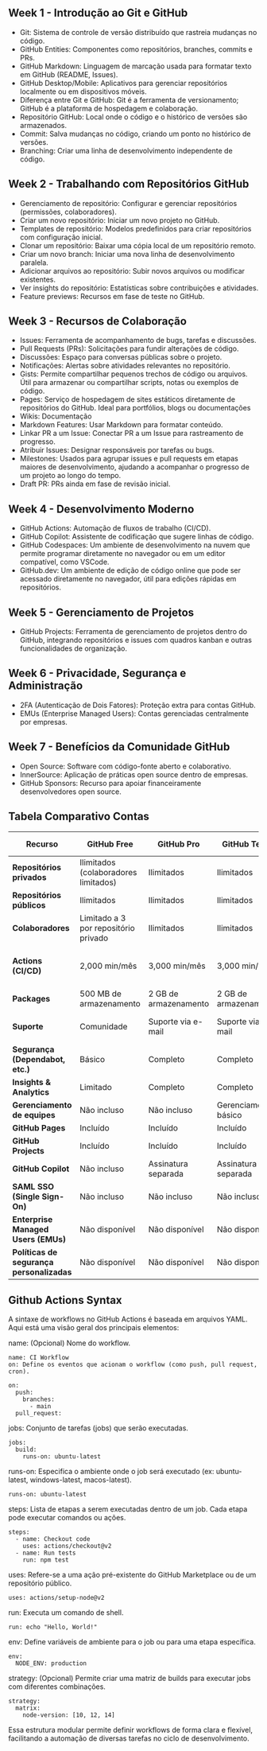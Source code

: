 ## Week 1 - Introdução ao Git e GitHub

- Git: Sistema de controle de versão distribuído que rastreia mudanças no código.
- GitHub Entities: Componentes como repositórios, branches, commits e PRs.
- GitHub Markdown: Linguagem de marcação usada para formatar texto em GitHub (README, Issues).
- GitHub Desktop/Mobile: Aplicativos para gerenciar repositórios localmente ou em dispositivos móveis.
- Diferença entre Git e GitHub: Git é a ferramenta de versionamento; GitHub é a plataforma de hospedagem e colaboração.
- Repositório GitHub: Local onde o código e o histórico de versões são armazenados.
- Commit: Salva mudanças no código, criando um ponto no histórico de versões.
- Branching: Criar uma linha de desenvolvimento independente de código.

## Week 2 - Trabalhando com Repositórios GitHub

- Gerenciamento de repositório: Configurar e gerenciar repositórios (permissões, colaboradores).
- Criar um novo repositório: Iniciar um novo projeto no GitHub.
- Templates de repositório: Modelos predefinidos para criar repositórios com configuração inicial.
- Clonar um repositório: Baixar uma cópia local de um repositório remoto.
- Criar um novo branch: Iniciar uma nova linha de desenvolvimento paralela.
- Adicionar arquivos ao repositório: Subir novos arquivos ou modificar existentes.
- Ver insights do repositório: Estatísticas sobre contribuições e atividades.
- Feature previews: Recursos em fase de teste no GitHub.

## Week 3 - Recursos de Colaboração
- Issues: Ferramenta de acompanhamento de bugs, tarefas e discussões.
- Pull Requests (PRs): Solicitações para fundir alterações de código.
- Discussões: Espaço para conversas públicas sobre o projeto.
- Notificações: Alertas sobre atividades relevantes no repositório.
- Gists: Permite compartilhar pequenos trechos de código ou arquivos. Útil para armazenar ou compartilhar scripts, notas ou exemplos de código.
- Pages: Serviço de hospedagem de sites estáticos diretamente de repositórios do GitHub. Ideal para portfólios, blogs ou documentações
- Wikis: Documentação
- Markdown Features: Usar Markdown para formatar conteúdo.
- Linkar PR a um Issue: Conectar PR a um Issue para rastreamento de progresso.
- Atribuir Issues: Designar responsáveis por tarefas ou bugs.
- Milestones:  Usados para agrupar issues e pull requests em etapas maiores de desenvolvimento, ajudando a acompanhar o progresso de um projeto ao longo do tempo.
- Draft PR: PRs ainda em fase de revisão inicial.

## Week 4 - Desenvolvimento Moderno
- GitHub Actions: Automação de fluxos de trabalho (CI/CD).
- GitHub Copilot: Assistente de codificação que sugere linhas de código.
- GitHub Codespaces: Um ambiente de desenvolvimento na nuvem que permite programar diretamente no navegador ou em um editor compatível, como VSCode.
- GitHub.dev: Um ambiente de edição de código online que pode ser acessado diretamente no navegador, útil para edições rápidas em repositórios.

## Week 5 - Gerenciamento de Projetos
- GitHub Projects: Ferramenta de gerenciamento de projetos dentro do GitHub, integrando repositórios e issues com quadros kanban e outras funcionalidades de organização.

## Week 6 - Privacidade, Segurança e Administração
- 2FA (Autenticação de Dois Fatores): Proteção extra para contas GitHub.
- EMUs (Enterprise Managed Users): Contas gerenciadas centralmente por empresas.

## Week 7 - Benefícios da Comunidade GitHub
- Open Source: Software com código-fonte aberto e colaborativo.
- InnerSource: Aplicação de práticas open source dentro de empresas.
- GitHub Sponsors: Recurso para apoiar financeiramente desenvolvedores open source.


## Tabela Comparativo Contas

| **Recurso**                     | **GitHub Free**                     | **GitHub Pro**                      | **GitHub Team**                   | **GitHub Enterprise**            |
|----------------------------------|-------------------------------------|-------------------------------------|-----------------------------------|----------------------------------|
| **Repositórios privados**        | Ilimitados (colaboradores limitados) | Ilimitados                          | Ilimitados                        | Ilimitados                       |
| **Repositórios públicos**        | Ilimitados                          | Ilimitados                          | Ilimitados                        | Ilimitados                       |
| **Colaboradores**                | Limitado a 3 por repositório privado | Ilimitados                          | Ilimitados                        | Ilimitados                       |
| **Actions (CI/CD)**              | 2,000 min/mês                       | 3,000 min/mês                       | 3,000 min/mês                     | 50,000 min/mês + auto-hospedagem |
| **Packages**                     | 500 MB de armazenamento             | 2 GB de armazenamento               | 2 GB de armazenamento             | 50 GB de armazenamento           |
| **Suporte**                      | Comunidade                          | Suporte via e-mail                  | Suporte via e-mail                | Suporte 24/7 (e-mail, telefone)  |
| **Segurança (Dependabot, etc.)** | Básico                              | Completo                            | Completo                          | Completo                         |
| **Insights & Analytics**         | Limitado                            | Completo                            | Completo                          | Completo                         |
| **Gerenciamento de equipes**     | Não incluso                         | Não incluso                         | Gerenciamento básico              | Gerenciamento avançado           |
| **GitHub Pages**                 | Incluído                            | Incluído                            | Incluído                          | Incluído                         |
| **GitHub Projects**              | Incluído                            | Incluído                            | Incluído                          | Incluído                         |
| **GitHub Copilot**               | Não incluso                         | Assinatura separada                 | Assinatura separada               | Assinatura separada              |
| **SAML SSO (Single Sign-On)**    | Não incluso                         | Não incluso                         | Não incluso                       | Incluído                         |
| **Enterprise Managed Users (EMUs)** | Não disponível                     | Não disponível                      | Não disponível                    | Disponível                       |
| **Políticas de segurança personalizadas** | Não disponível                  | Não disponível                      | Não disponível                 | Disponível                       |



## Github Actions Syntax

A sintaxe de workflows no GitHub Actions é baseada em arquivos YAML. Aqui está uma visão geral dos principais elementos:

name: (Opcional) Nome do workflow.

```
name: CI Workflow
on: Define os eventos que acionam o workflow (como push, pull request, cron).
```
```
on: 
  push:
    branches:
      - main
  pull_request:
```
jobs: Conjunto de tarefas (jobs) que serão executadas.
```
jobs:
  build:
    runs-on: ubuntu-latest
```
runs-on: Especifica o ambiente onde o job será executado (ex: ubuntu-latest, windows-latest, macos-latest).
```
runs-on: ubuntu-latest
```
steps: Lista de etapas a serem executadas dentro de um job. Cada etapa pode executar comandos ou ações.
```
steps:
  - name: Checkout code
    uses: actions/checkout@v2
  - name: Run tests
    run: npm test
```
uses: Refere-se a uma ação pré-existente do GitHub Marketplace ou de um repositório público.
```
uses: actions/setup-node@v2
```
run: Executa um comando de shell.
```
run: echo "Hello, World!"
```
env: Define variáveis de ambiente para o job ou para uma etapa específica.
```
env:
  NODE_ENV: production
```
strategy: (Opcional) Permite criar uma matriz de builds para executar jobs com diferentes combinações.
```
strategy:
  matrix:
    node-version: [10, 12, 14]
```
Essa estrutura modular permite definir workflows de forma clara e flexível, facilitando a automação de diversas tarefas no ciclo de desenvolvimento.